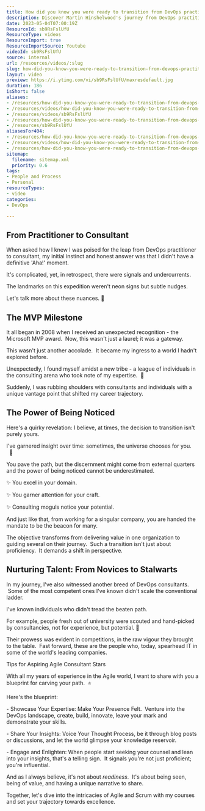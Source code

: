 ```yaml
---
title: How did you know you were ready to transition from DevOps practitioner to DevOps Consultant?
description: Discover Martin Hinshelwood's journey from DevOps practitioner to consultant, exploring mastery through empowering others in this insightful video.
date: 2023-05-04T07:00:19Z
ResourceId: sb9RsFslUfU
ResourceType: videos
ResourceImport: true
ResourceImportSource: Youtube
videoId: sb9RsFslUfU
source: internal
url: /resources/videos/:slug
slug: how-did-you-know-you-were-ready-to-transition-from-devops-practitioner-to-devops-consultant
layout: video
preview: https://i.ytimg.com/vi/sb9RsFslUfU/maxresdefault.jpg
duration: 186
isShort: false
aliases:
- /resources/how-did-you-know-you-were-ready-to-transition-from-devops-practitioner-to-devops-consultant
- /resources/videos/how-did-you-know-you-were-ready-to-transition-from-devops-practitioner-to-devops-consultant-
- /resources/videos/sb9RsFslUfU
- /resources/how-did-you-know-you-were-ready-to-transition-from-devops-practitioner-to-devops-consultant-
- /resources/sb9RsFslUfU
aliasesFor404:
- /resources/how-did-you-know-you-were-ready-to-transition-from-devops-practitioner-to-devops-consultant
- /resources/videos/how-did-you-know-you-were-ready-to-transition-from-devops-practitioner-to-devops-consultant-
- /resources/how-did-you-know-you-were-ready-to-transition-from-devops-practitioner-to-devops-consultant-
sitemap:
  filename: sitemap.xml
  priority: 0.6
tags:
- People and Process
- Personal
resourceTypes:
- video
categories:
- DevOps

---
```

## From Practitioner to Consultant

When asked how I knew I was poised for the leap from DevOps practitioner to consultant, my initial instinct and honest answer was that I didn't have a definitive 'Aha!' moment.

It's complicated, yet, in retrospect, there were signals and undercurrents.

The landmarks on this expedition weren't neon signs but subtle nudges.

Let's talk more about these nuances. 🚀

## The MVP Milestone

It all began in 2008 when I received an unexpected recognition - the Microsoft MVP award.  Now, this wasn't just a laurel; it was a gateway.

This wasn't just another accolade.  It became my ingress to a world I hadn't explored before.

Unexpectedly, I found myself amidst a new tribe - a league of individuals in the consulting arena who took note of my expertise.  🌟

Suddenly, I was rubbing shoulders with consultants and individuals with a unique vantage point that shifted my career trajectory.

## The Power of Being Noticed

Here's a quirky revelation: I believe, at times, the decision to transition isn't purely yours.

I've garnered insight over time: sometimes, the universe chooses for you.   👀

You pave the path, but the discernment might come from external quarters and the power of being noticed cannot be underestimated. 

✨ You excel in your domain.

✨ You garner attention for your craft.

✨ Consulting moguls notice your potential.

And just like that, from working for a singular company, you are handed the mandate to be the beacon for many.

The objective transforms from delivering value in one organization to guiding several on their journey.  Such a transition isn't just about proficiency.  It demands a shift in perspective.

## Nurturing Talent: From Novices to Stalwarts

In my journey, I've also witnessed another breed of DevOps consultants.  Some of the most competent ones I've known didn't scale the conventional ladder.

I've known individuals who didn't tread the beaten path.

For example, people fresh out of university were scouted and hand-picked by consultancies, not for experience, but potential. 🌱

Their prowess was evident in competitions, in the raw vigour they brought to the table.  Fast forward, these are the people who, today, spearhead IT in some of the world's leading companies.

Tips for Aspiring Agile Consultant Stars

With all my years of experience in the Agile world, I want to share with you a blueprint for carving your path.  ⭐

Here's the blueprint:

\- Showcase Your Expertise: Make Your Presence Felt.  Venture into the DevOps landscape, create, build, innovate, leave your mark and demonstrate your skills.

\- Share Your Insights: Voice Your Thought Process, be it through blog posts or discussions, and let the world glimpse your knowledge reservoir.

\- Engage and Enlighten: When people start seeking your counsel and lean into your insights, that's a telling sign.  It signals you're not just proficient; you're influential.

And as I always believe, it's not about _readiness_.  It's about being seen, being of value, and having a unique narrative to share.

Together, let's dive into the intricacies of Agile and Scrum with my courses and set your trajectory towards excellence.
